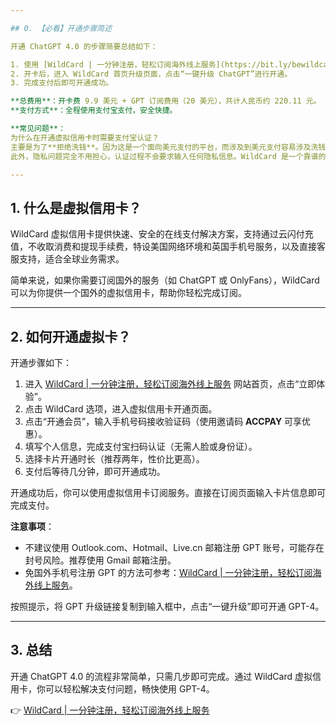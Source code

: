 ```yaml
---

## 0. 【必看】开通步骤简述

开通 ChatGPT 4.0 的步骤简要总结如下：

1. 使用 [WildCard | 一分钟注册，轻松订阅海外线上服务](https://bit.ly/bewildcard) 开通虚拟信用卡。  
2. 开卡后，进入 WildCard 首页升级页面，点击“一键升级 ChatGPT”进行开通。  
3. 完成支付后即可开通成功。

**总费用**：开卡费 9.9 美元 + GPT 订阅费用（20 美元），共计人民币约 220.11 元。  
**支付方式**：全程使用支付宝支付，安全快捷。

**常见问题**：  
为什么在开通虚拟信用卡时需要支付宝认证？  
主要是为了**拒绝洗钱**。因为这是一个面向美元支付的平台，而涉及到美元支付容易涉及洗钱风险。支付宝认证可以规避风险，同时保障虚拟卡的安全性。  
此外，隐私问题完全不用担心，认证过程不会要求输入任何隐私信息。WildCard 是一个靠谱的大平台，我本人已经**稳定使用半年多**，大家可以放心使用。

---
```


## 1. 什么是虚拟信用卡？

WildCard 虚拟信用卡提供快速、安全的在线支付解决方案，支持通过云闪付充值，不收取消费和提现手续费，特设美国网络环境和英国手机号服务，以及直接客服支持，适合全球业务需求。

简单来说，如果你需要订阅国外的服务（如 ChatGPT 或 OnlyFans），WildCard 可以为你提供一个国外的虚拟信用卡，帮助你轻松完成订阅。

---

## 2. 如何开通虚拟卡？

开通步骤如下：

1. 进入 [WildCard | 一分钟注册，轻松订阅海外线上服务](https://bit.ly/bewildcard) 网站首页，点击“立即体验”。  
2. 点击 WildCard 选项，进入虚拟信用卡开通页面。  
3. 点击“开通会员”，输入手机号码接收验证码（使用邀请码 **ACCPAY** 可享优惠）。  
4. 填写个人信息，完成支付宝扫码认证（无需人脸或身份证）。  
5. 选择卡片开通时长（推荐两年，性价比更高）。  
6. 支付后等待几分钟，即可开通成功。

开通成功后，你可以使用虚拟信用卡订阅服务。直接在订阅页面输入卡片信息即可完成支付。

**注意事项**：  
- 不建议使用 Outlook.com、Hotmail、Live.cn 邮箱注册 GPT 账号，可能存在封号风险。推荐使用 Gmail 邮箱注册。  
- 免国外手机号注册 GPT 的方法可参考：[WildCard | 一分钟注册，轻松订阅海外线上服务](https://bit.ly/bewildcard)。

按照提示，将 GPT 升级链接复制到输入框中，点击“一键升级”即可开通 GPT-4。

---

## 3. 总结

开通 ChatGPT 4.0 的流程非常简单，只需几步即可完成。通过 WildCard 虚拟信用卡，你可以轻松解决支付问题，畅快使用 GPT-4。

👉 [WildCard | 一分钟注册，轻松订阅海外线上服务](https://bit.ly/bewildcard)